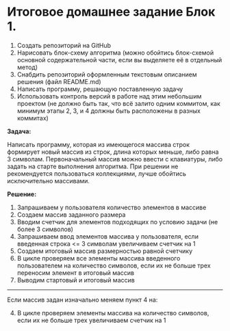 # Итоговое домашнее задание Блок 1.

1. Создать репозиторий на GitHub
2. Нарисовать блок-схему алгоритма (можно обойтись блок-схемой основной содержательной части, если вы выделяете её в отдельный метод)
3. Снабдить репозиторий оформленным текстовым описанием решения (файл README.md)
4. Написать программу, решающую поставленную задачу
5. Использовать контроль версий в работе над этим небольшим проектом (не должно быть так, что всё залито одним коммитом, как минимум этапы 2, 3, и 4 должны быть расположены в разных коммитах)

**Задача:** 

Написать программу, которая из имеющегося массива строк формирует новый массив из строк, длина которых меньше, либо равна 3 символам. Первоначальный массив можно ввести с клавиатуры, либо задать на старте выполнения алгоритма. При решении не рекомендуется пользоваться коллекциями, лучше обойтись исключительно массивами.

**Решение:**

1. Запрашиваем у пользователя количество элементов в массиве
2. Создаем массив заданного размера
3. Вводим счетчик для элементов подходящих по условию задачи (не более 3 символов)
4. Запрашиваем ввод элементов массива у пользователя, если введенная строка <= 3 символам увеличиваем счетчик на 1
5. Создаем итоговый массив размерностью равной счетчику
6. В цикле проверяем все элементы массива введенного пользователем на количество символов, если их не больше трех переносим элемент в итоговый массив
7. Выводим стартовый и итоговый массив

-------------------------------
Если массив задан изначально меняем пункт 4 на:

4. В цикле проверяем элементы массива на количество символов, если их не больше трех увеличиваем счетчик на 1